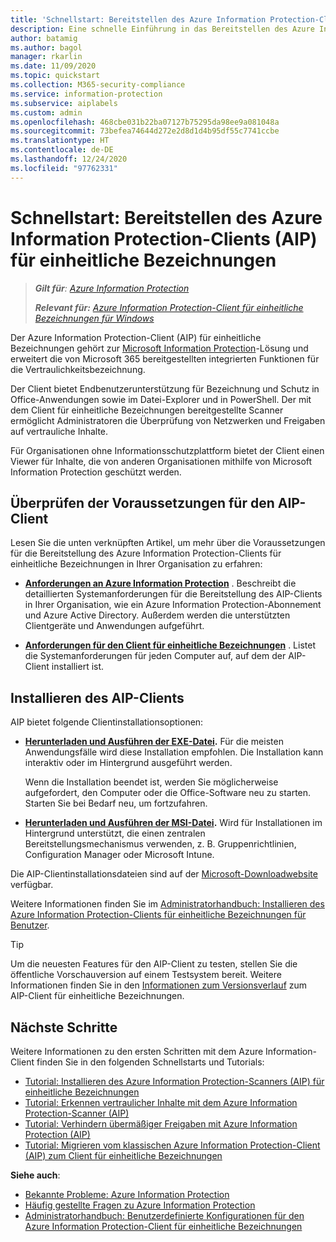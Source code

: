 ```yaml
---
title: 'Schnellstart: Bereitstellen des Azure Information Protection-Clients (AIP) für einheitliche Bezeichnungen'
description: Eine schnelle Einführung in das Bereitstellen des Azure Information Protection-Clients (AIP) für einheitliche Bezeichnungen
author: batamig
ms.author: bagol
manager: rkarlin
ms.date: 11/09/2020
ms.topic: quickstart
ms.collection: M365-security-compliance
ms.service: information-protection
ms.subservice: aiplabels
ms.custom: admin
ms.openlocfilehash: 468cbe031b22ba07127b75295da98ee9a081048a
ms.sourcegitcommit: 73befea74644d272e2d8d1d4b95df55c7741ccbe
ms.translationtype: HT
ms.contentlocale: de-DE
ms.lasthandoff: 12/24/2020
ms.locfileid: "97762331"
---
```

# <a name="quickstart-deploying-the-azure-information-protection-aip-unified-labeling-client"></a>Schnellstart: Bereitstellen des Azure Information Protection-Clients (AIP) für einheitliche Bezeichnungen

>***Gilt für**: [Azure Information Protection](https://azure.microsoft.com/pricing/details/information-protection)*
>
> ***Relevant für:** [Azure Information Protection-Client für einheitliche Bezeichnungen für Windows](faqs.md#whats-the-difference-between-the-azure-information-protection-classic-and-unified-labeling-clients)*

Der Azure Information Protection-Client (AIP) für einheitliche Bezeichnungen gehört zur [Microsoft Information Protection](https://aka.ms/MIPdocs)-Lösung und erweitert die von Microsoft 365 bereitgestellten integrierten Funktionen für die Vertraulichkeitsbezeichnung. 

Der Client bietet Endbenutzerunterstützung für Bezeichnung und Schutz in Office-Anwendungen sowie im Datei-Explorer und in PowerShell. Der mit dem Client für einheitliche Bezeichnungen bereitgestellte Scanner ermöglicht Administratoren die Überprüfung von Netzwerken und Freigaben auf vertrauliche Inhalte. 

Für Organisationen ohne Informationsschutzplattform bietet der Client einen Viewer für Inhalte, die von anderen Organisationen mithilfe von Microsoft Information Protection geschützt werden.

## <a name="review-aip-client-prerequisites"></a>Überprüfen der Voraussetzungen für den AIP-Client

Lesen Sie die unten verknüpften Artikel, um mehr über die Voraussetzungen für die Bereitstellung des Azure Information Protection-Clients für einheitliche Bezeichnungen in Ihrer Organisation zu erfahren:

- **[Anforderungen an Azure Information Protection](requirements.md)** . Beschreibt die detaillierten Systemanforderungen für die Bereitstellung des AIP-Clients in Ihrer Organisation, wie ein Azure Information Protection-Abonnement und Azure Active Directory. Außerdem werden die unterstützten Clientgeräte und Anwendungen aufgeführt.

- **[Anforderungen für den Client für einheitliche Bezeichnungen](./rms-client/reqs-ul-client.md)** . Listet die Systemanforderungen für jeden Computer auf, auf dem der AIP-Client installiert ist.

## <a name="install-the-aip-client"></a>Installieren des AIP-Clients

AIP bietet folgende Clientinstallationsoptionen:

- **[Herunterladen und Ausführen der EXE-Datei](rms-client/clientv2-admin-guide-install.md#install-the-aip-unified-labeling-client-using-the-executable-installer).** Für die meisten Anwendungsfälle wird diese Installation empfohlen. Die Installation kann interaktiv oder im Hintergrund ausgeführt werden.

    Wenn die Installation beendet ist, werden Sie möglicherweise aufgefordert, den Computer oder die Office-Software neu zu starten. Starten Sie bei Bedarf neu, um fortzufahren.

- **[Herunterladen und Ausführen der MSI-Datei](rms-client/clientv2-admin-guide-install.md#install-the-unified-labeling-client-using-the-msi-installer).** Wird für Installationen im Hintergrund unterstützt, die einen zentralen Bereitstellungsmechanismus verwenden, z. B. Gruppenrichtlinien, Configuration Manager oder Microsoft Intune.

Die AIP-Clientinstallationsdateien sind auf der [Microsoft-Downloadwebsite](https://www.microsoft.com/download/details.aspx?id=53018) verfügbar. 

Weitere Informationen finden Sie im [Administratorhandbuch: Installieren des Azure Information Protection-Clients für einheitliche Bezeichnungen für Benutzer](rms-client/clientv2-admin-guide-install.md).

> [!TIP]
> Um die neuesten Features für den AIP-Client zu testen, stellen Sie die öffentliche Vorschauversion auf einem Testsystem bereit. Weitere Informationen finden Sie in den [Informationen zum Versionsverlauf](rms-client/unifiedlabelingclient-version-release-history.md) zum AIP-Client für einheitliche Bezeichnungen.
> 

## <a name="next-steps"></a>Nächste Schritte

Weitere Informationen zu den ersten Schritten mit dem Azure Information-Client finden Sie in den folgenden Schnellstarts und Tutorials:

- [Tutorial: Installieren des Azure Information Protection-Scanners (AIP) für einheitliche Bezeichnungen](tutorial-install-scanner.md)
- [Tutorial: Erkennen vertraulicher Inhalte mit dem Azure Information Protection-Scanner (AIP)](tutorial-scan-networks-and-content.md)
- [Tutorial: Verhindern übermäßiger Freigaben mit Azure Information Protection (AIP)](tutorial-preventing-oversharing.md)
- [Tutorial: Migrieren vom klassischen Azure Information Protection-Client (AIP) zum Client für einheitliche Bezeichnungen](tutorial-migrating-to-ul.md) 

**Siehe auch**:

- [Bekannte Probleme: Azure Information Protection](known-issues.md) 
- [Häufig gestellte Fragen zu Azure Information Protection](faqs.md) 
- [Administratorhandbuch: Benutzerdefinierte Konfigurationen für den Azure Information Protection-Client für einheitliche Bezeichnungen](rms-client/clientv2-admin-guide-customizations.md)        
    
